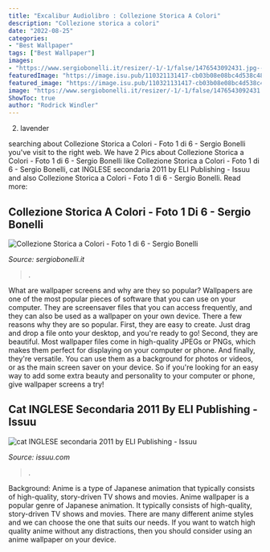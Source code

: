 ```yaml
---
title: "Excalibur Audiolibro : Collezione Storica A Colori"
description: "Collezione storica a colori"
date: "2022-08-25"
categories:
- "Best Wallpaper"
tags: ["Best Wallpaper"]
images:
- "https://www.sergiobonelli.it/resizer/-1/-1/false/1476543092431.jpg--.jpg?1476543093000"
featuredImage: "https://image.isu.pub/110321131417-cb03b08e08bc4d538c489f212b05912c/jpg/page_29.jpg"
featured_image: "https://image.isu.pub/110321131417-cb03b08e08bc4d538c489f212b05912c/jpg/page_29.jpg"
image: "https://www.sergiobonelli.it/resizer/-1/-1/false/1476543092431.jpg--.jpg?1476543093000"
ShowToc: true
author: "Rodrick Windler"
---
```



2. lavender 

	

		
searching about Collezione Storica a Colori - Foto 1 di 6 - Sergio Bonelli you've visit to the right web. We have 2 Pics about Collezione Storica a Colori - Foto 1 di 6 - Sergio Bonelli like Collezione Storica a Colori - Foto 1 di 6 - Sergio Bonelli, cat INGLESE secondaria 2011 by ELI Publishing - Issuu and also Collezione Storica a Colori - Foto 1 di 6 - Sergio Bonelli. Read more:
		
    
## Collezione Storica A Colori - Foto 1 Di 6 - Sergio Bonelli

<img loading=lazy src="https://www.sergiobonelli.it/resizer/-1/-1/false/1476543092431.jpg--.jpg?1476543093000" onerror="this.onerror=null;this.src='https://tse4.mm.bing.net/th?id=OIP.jYyX6TE-EXjiFrE82PjBXgHaKv&amp;pid=15.1';" alt="Collezione Storica a Colori - Foto 1 di 6 - Sergio Bonelli">

_Source: sergiobonelli.it_

>. 

	

What are wallpaper screens and why are they so popular?
Wallpapers are one of the most popular pieces of software that you can use on your computer. They are screensaver files that you can access frequently, and they can also be used as a wallpaper on your own device. There a few reasons why they are so popular. First, they are easy to create. Just drag and drop a file onto your desktop, and you're ready to go! Second, they are beautiful. Most wallpaper files come in high-quality JPEGs or PNGs, which makes them perfect for displaying on your computer or phone. And finally, they're versatile. You can use them as a background for photos or videos, or as the main screen saver on your device. So if you're looking for an easy way to add some extra beauty and personality to your computer or phone, give wallpaper screens a try!

    
## Cat INGLESE Secondaria 2011 By ELI Publishing - Issuu

<img loading=lazy src="https://image.isu.pub/110321131417-cb03b08e08bc4d538c489f212b05912c/jpg/page_29.jpg" onerror="this.onerror=null;this.src='https://tse3.mm.bing.net/th?id=OIP.VSplQgsFPrrF8_El3AvPaQHaKI&amp;pid=15.1';" alt="cat INGLESE secondaria 2011 by ELI Publishing - Issuu">

_Source: issuu.com_

>. 

	

Background: Anime is a type of Japanese animation that typically consists of high-quality, story-driven TV shows and movies.
Anime wallpaper is a popular genre of Japanese animation. It typically consists of high-quality, story-driven TV shows and movies. There are many different anime styles and we can choose the one that suits our needs. If you want to watch high quality anime without any distractions, then you should consider using an anime wallpaper on your device.

